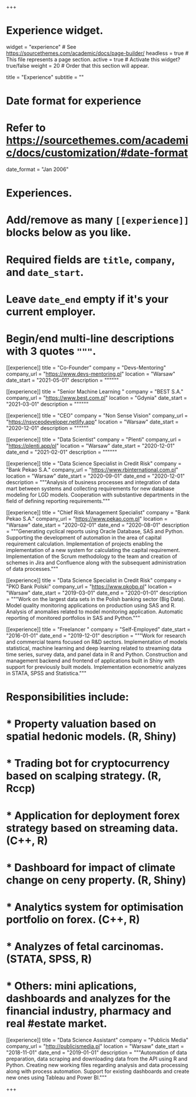 +++
# Experience widget.
widget = "experience"  # See https://sourcethemes.com/academic/docs/page-builder/
headless = true  # This file represents a page section.
active = true  # Activate this widget? true/false
weight = 20  # Order that this section will appear.

title = "Experience"
subtitle = ""

# Date format for experience
#   Refer to https://sourcethemes.com/academic/docs/customization/#date-format
date_format = "Jan 2006"

# Experiences.
#   Add/remove as many `[[experience]]` blocks below as you like.
#   Required fields are `title`, `company`, and `date_start`.
#   Leave `date_end` empty if it's your current employer.
#   Begin/end multi-line descriptions with 3 quotes `"""`.

[[experience]]
  title = "Co-Founder"
  company = "Devs-Mentoring"
  company_url = "https://www.devs-mentoring.pl"
  location = "Warsaw"
  date_start = "2021-05-01"
  description = """"""

[[experience]]
  title = "Senior Machine Learning "
  company = "BEST S.A."
  company_url = "https://www.best.com.pl"
  location = "Gdynia"
  date_start = "2021-03-01"
  description = """"""

[[experience]]
  title = "CEO"
  company = "Non Sense Vision"
  company_url = "https://nsvceodeveloper.netlify.app"
  location = "Warsaw"
  date_start = "2020-12-01"
  description = """"""

[[experience]]
  title = "Data Scientist"
  company = "Plenti"
  company_url = "https://plenti.app/pl"
  location = "Warsaw"
  date_start = "2020-12-01"
  date_end = "2021-02-01"
  description = """"""

[[experience]]
  title = "Data Science Specialist in Credit Risk"
  company = "Bank Pekao S.A."
  company_url = "https://www.rbinternational.com.pl"
  location = "Warsaw"
  date_start = "2020-09-01"
  date_end = "2020-12-01"
  description = """Analysis of business processes and integration of data mart between systems and collecting requirements for new database modeling for LGD models. Cooperation with substantive departments in the field of defining reporting requirements."""

[[experience]]
  title = "Chief Risk Management Specialist"
  company = "Bank Pekao S.A."
  company_url = "https://www.pekao.com.pl"
  location = "Warsaw"
  date_start = "2020-02-01"
  date_end = "2020-08-01"
  description = """Generating cyclical reports using Oracle Database, SAS and Python. Supporting the development of automation in the area of ​​capital requirement calculation. Implementation of projects enabling the implementation of a new system for calculating the capital requirement. Implementation of the Scrum methodology to the team and creation of schemes in Jira and Confluence along with the subsequent administration of data processes."""

[[experience]]
  title = "Data Science Specialist in Credit Risk"
  company = "PKO Bank Polski"
  company_url = "https://www.pkobp.pl"
  location = "Warsaw"
  date_start = "2019-03-01"
  date_end = "2020-01-01"
  description = """Work on the largest data sets in the Polish banking sector (Big Data). Model quality monitoring applications on production using SAS and R. Analysis of anomalies related to model monitoring application. Automatic reporting of monitored portfolios in SAS and Python."""

[[experience]]
  title = "Freelancer "
  company = "Self-Employed"
  date_start = "2016-01-01"
  date_end = "2019-12-01"
  description = """Work for research and commercial teams focused on R&D sectors. Implementation of models statistical, machine learning and deep learning related to streaming data
  time series, survey data, and panel data in R and Python. Construction and management
  backend and frontend of applications built in Shiny with support for previously built models. Implementation econometric analyzes in STATA, SPSS and Statistica.""" 
# Responsibilities include:

# * Property valuation based on spatial hedonic models. (R, Shiny)
#  * Trading bot for cryptocurrency based on scalping strategy. (R, Rccp)
#  * Application for deployment forex strategy based on streaming data. (C++, R)
#  * Dashboard for impact of climate change on ceny property. (R, Shiny)
#  * Analytics system for optimisation portfolio on forex. (C++, R) 
#  * Analyzes of fetal carcinomas. (STATA, SPSS, R)
#  * Others: mini aplications, dashboards and analyzes for the financial industry, pharmacy and real #estate market.

[[experience]]
  title = "Data Science Assistant"
  company = "Publicis Media"
  company_url = "http://publicismedia.pl"
  location = "Warsaw"
  date_start = "2018-11-01"
  date_end = "2019-01-01"
  description = """Automation of data preparation, data scraping and downloading data from the API using R and Python. Creating new working files regarding analysis and data processing along with process automation. Support for existing dashboards and create new ones using Tableau and Power BI."""

+++
